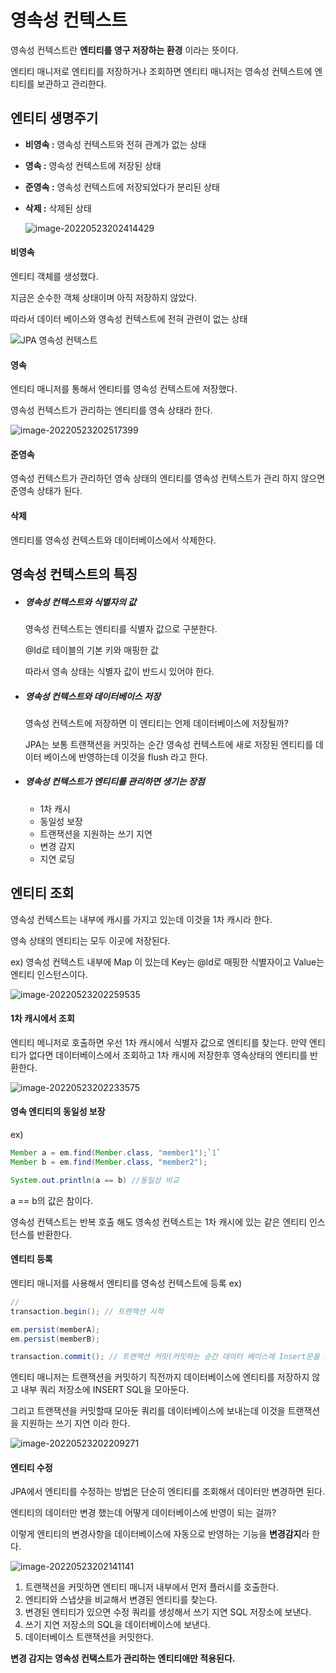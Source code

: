 # 영속성 컨텍스트

영속성 컨텍스트란 **엔티티를 영구 저장하는 환경** 이라는 뜻이다.

엔티티 매니저로 엔티티를 저장하거나 조회하면 엔티티 매니저는 영속성 컨텍스트에 엔티티를 보관하고 관리한다.





## 엔티티 생명주기

- **비영속 :** 영속성 컨텍스트와 전혀 관계가 없는 상태

- **영속 :** 영속성 컨텍스트에 저장된 상태

- **준영속 :** 영속성 컨텍스트에 저장되었다가 분리된 상태

- **삭제 :** 삭제된 상태

  ![image-20220523202414429](C:\Users\leeje\AppData\Roaming\Typora\typora-user-images\image-20220523202414429.png)



#### 비영속

엔티티 객체를 생성했다.

지금은 순수한 객체 상태이며 아직 저장하지 않았다.

따라서 데이터 베이스와 영속성 컨텍스트에 전혀 관련이 없는 상태

![JPA 영속성 컨텍스트](https://t1.daumcdn.net/cfile/tistory/254A923D592BBEF11F)





#### 영속

 엔티티 매니저를 통해서 엔티티를 영속성 컨텍스트에 저장했다.

영속성 컨텍스트가 관리하는 엔티티를 영속 상태라 한다.

![image-20220523202517399](C:\Users\leeje\AppData\Roaming\Typora\typora-user-images\image-20220523202517399.png)





#### 준영속

영속성 컨텍스트가 관리하던 영속 상태의 엔티티를 영속성 컨텍스트가 관리 하지 않으면 준영속 상태가 된다.



#### 삭제

엔티티를 영속성 컨텍스트와 데이터베이스에서 삭제한다.





## 영속성 컨텍스트의 특징

- ##### 영속성 컨텍스트와 식별자의 값

  영속성 컨텍스트는 엔티티를 식별자 값으로 구분한다.

  @Id로 테이블의 기본 키와 매핑한 값

  따라서 영속 상태는 식별자 값이 반드시 있어야 한다.

- ##### 영속성 컨텍스트와 데이터베이스 저장

  영속성 컨텍스트에 저장하면 이 엔티티는 언제 데이터베이스에 저장될까?

  JPA는 보통 트랜잭션을 커밋하는 순간 영속성 컨텍스트에 새로 저장된 엔티티를 데이터 베이스에 반영하는데 이것을 flush 라고 한다.

- ##### 영속성 컨텍스트가 엔티티를 관리하면 생기는 장점

  - 1차 캐시
  - 동일성 보장
  - 트랜잭션을 지원하는 쓰기 지연
  - 변경 감지
  - 지연 로딩



## 엔티티 조회

영속성 컨텍스트는 내부에 캐시를 가지고 있는데 이것을 1차 캐시라 한다.

영속 상태의 엔티티는 모두 이곳에 저장된다. 



ex) 영속성 컨텍스트 내부에 Map 이 있는데 Key는 @Id로 매핑한 식별자이고 Value는 엔티티 인스턴스이다.

![image-20220523202259535](C:\Users\leeje\AppData\Roaming\Typora\typora-user-images\image-20220523202259535.png)



#### 1차 캐시에서 조회

엔티티 메니저로 호출하면 우선 1차 캐시에서 식별자 값으로 엔티티를 찾는다. 만약 엔티티가 없다면 데이터베이스에서 조회하고 1차 캐시에 저장한후 영속상태의 엔티티를 반환한다.

![image-20220523202233575](C:\Users\leeje\AppData\Roaming\Typora\typora-user-images\image-20220523202233575.png)

#### 영속 엔티티의 동일성 보장

ex)

```java
Member a = em.find(Member.class, "member1");`1`
Member b = em.find(Member.class, "member2");

System.out.println(a == b) //동일성 비교
```

 a == b의 값은 참이다.

영속성 컨텍스트는 반복 호출 해도 영속성 컨텍스트는 1차 캐시에 있는 같은 엔티티 인스턴스를 반환한다.



#### 엔티티 등록

엔티티 매니저를 사용해서 엔티티를 영속성 컨텍스트에 등록 ex) 

```java
//
transaction.begin(); // 트랜잭션 시작

em.persist(memberA);
em.persist(memberB);

transaction.commit(); // 트랜잭션 커밋(커밋하는 순간 데이터 베이스에 Insert문을 보낸다.)
```

엔티티 매니저는 트랜잭션을 커밋하기 직전까지 데이터베이스에 엔티티를 저장하지 않고 내부 쿼리 저장소에 INSERT SQL을 모아둔다.

그리고 트랜잭션을 커밋할때 모아둔 쿼리를 데이터베이스에 보내는데 이것을 트랜잭션을 지원하는 쓰기 지연 이라 한다.

![image-20220523202209271](C:\Users\leeje\AppData\Roaming\Typora\typora-user-images\image-20220523202209271.png)

#### 엔티티 수정

JPA에서 엔티티를 수정하는 방법은 단순히 엔티티를 조회해서 데이터만 변경하면 된다.

엔티티의 데이터만 변경 했는데 어떻게 데이터베이스에 반영이 되는 걸까?

이렇게 엔티티의 변경사항을 데이터베이스에 자동으로 반영하는 기능을 **변경감지**라 한다.

![image-20220523202141141](C:\Users\leeje\AppData\Roaming\Typora\typora-user-images\image-20220523202141141.png)

1. 트랜잭션을 커밋하면 엔티티 매니저 내부에서 먼저 플러시를 호출한다.
2. 엔티티와 스냅샷을 비교해서 변경된 엔티티를 찾는다.
3. 변경된 엔티티가 있으면 수정 쿼리를 생성해서 쓰기 지연 SQL 저장소에 보낸다.
4. 쓰기 지연 저장소의 SQL을 데이터베이스에 보낸다.
5. 데이터베이스 트랜잭션을 커밋한다.

**변경 감지는 영속성 컨택스트가 관리하는 엔티티애만 적용된다.**

